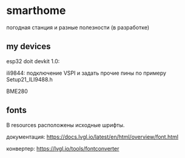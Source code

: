 # smarthome

погодная станция и разные полезности (в разработке)

## my devices

esp32 doit devkit 1.0:

ili9844: подключение VSPI и задать прочие пины по примеру Setup21_ILI9488.h

BME280

## fonts

В resources расположены исходные шрифты.

документация:
https://docs.lvgl.io/latest/en/html/overview/font.html

конвертер:
https://lvgl.io/tools/fontconverter
